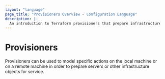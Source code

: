 ```yaml
---
layout: "language"
page_title: "Provisioners Overview - Configuration Language"
description: |-
  An introduction to Terraform provisioners that prepare infrastructure objects for service.
---
```


# Provisioners

Provisioners can be used to model specific actions on the local machine or on a
remote machine in order to prepare servers or other infrastructure objects for
service.

